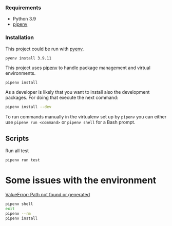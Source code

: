 ### Requirements
* Python 3.9
* [pipenv](https://pipenv-fork.readthedocs.io/en/latest/install.html)

### Installation
This project could be run with [pyenv](https://github.com/pyenv/pyenv).
```shell
pyenv install 3.9.11
```

This project uses [pipenv](https://pipenv.pypa.io/en/latest/) to handle package management and virtual environments.

```bash
pipenv install
```

As a developer is likely that you want to install also the development packages. For doing that execute the next
command:
```bash
pipenv install --dev
```

To run commands manually in the virtualenv set up by `pipenv` you can either use `pipenv run <command>` or
`pipenv shell` for a Bash prompt.

## Scripts
Run all test
```shell
pipenv run test 
```

# Some issues with the environment
[ValueError: Path not found or generated](https://github.com/pypa/pipenv/issues/4942)
```bash
pipenv shell
exit
pipenv --rm
pipenv install
```
